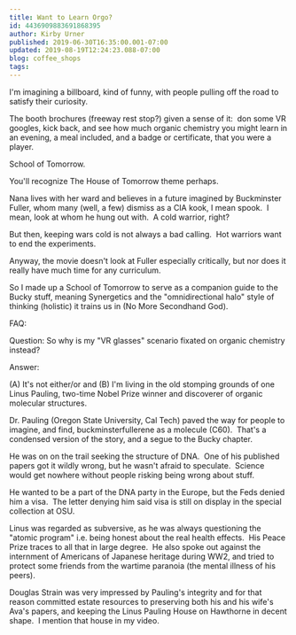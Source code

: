 ```yaml
---
title: Want to Learn Orgo?
id: 4436909883691868395
author: Kirby Urner
published: 2019-06-30T16:35:00.001-07:00
updated: 2019-08-19T12:24:23.088-07:00
blog: coffee_shops
tags: 
---
```


I'm imagining a billboard, kind of funny, with people pulling off the road to satisfy their curiosity.

The booth brochures (freeway rest stop?) given a sense of it:  don some VR googles, kick back, and see how much organic chemistry you might learn in an evening, a meal included, and a badge or certificate, that you were a player.

School of Tomorrow.

You'll recognize The House of Tomorrow theme perhaps.

Nana lives with her ward and believes in a future imagined by Buckminster Fuller, whom many (well, a few) dismiss as a CIA kook, I mean spook.  I mean, look at whom he hung out with.  A cold warrior, right?

But then, keeping wars cold is not always a bad calling.  Hot warriors want to end the experiments.

Anyway, the movie doesn't look at Fuller especially critically, but nor does it really have much time for any curriculum.

So I made up a School of Tomorrow to serve as a companion guide to the Bucky stuff, meaning Synergetics and the "omnidirectional halo" style of thinking (holistic) it trains us in (No More Secondhand God).

FAQ:

Question: So why is my "VR glasses" scenario fixated on organic chemistry instead?

Answer:

(A) It's not either/or and
(B) I'm living in the old stomping grounds of one Linus Pauling, two-time Nobel Prize winner and discoverer of organic molecular structures.

Dr. Pauling (Oregon State University, Cal Tech) paved the way for people to imagine, and find, buckminsterfullerene as a molecule (C60).  That's a condensed version of the story, and a segue to the Bucky chapter.

He was on on the trail seeking the structure of DNA.  One of his published papers got it wildly wrong, but he wasn't afraid to speculate.  Science would get nowhere without people risking being wrong about stuff. 

He wanted to be a part of the DNA party in the Europe, but the Feds denied him a visa.  The letter denying him said visa is still on display in the special collection at OSU.

Linus was regarded as subversive, as he was always questioning the "atomic program" i.e. being honest about the real health effects.  His Peace Prize traces to all that in large degree.  He also spoke out against the internment of Americans of Japanese heritage during WW2, and tried to protect some friends from the wartime paranoia (the mental illness of his peers).

Douglas Strain was very impressed by Pauling's integrity and for that reason committed estate resources to preserving both his and his wife's Ava's papers, and keeping the Linus Pauling House on Hawthorne in decent shape.  I mention that house in my video.